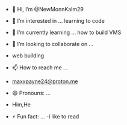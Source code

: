 - 👋 Hi, I’m @NewMonnKalm29
- 👀 I’m interested in ...
learning to code
 - 🌱 I’m currently learning ...
how to build VMS
 - 💞️ I’m looking to collaborate on ...
 - web building
 - 📫 How to reach me ...
 -  maxxpayne24@proton.me
 - 😄 Pronouns: ...
- Him,He

 - ⚡ Fun fact: ...
-i like to read

<!---
NewMonnKalm29/NewMonnKalm29 is a ✨ special ✨ repository because its `README.md` (this file) appears on your GitHub profile.
You can click the Preview link to take a look at learning to codeyour changes.
--->
 

